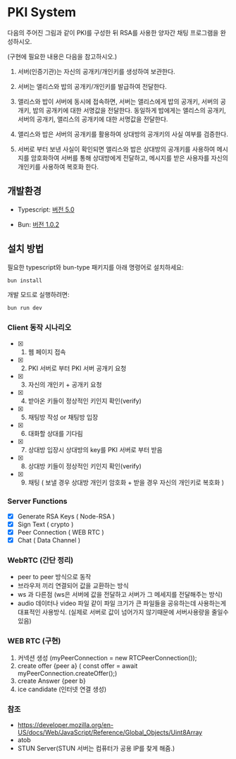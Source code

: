 # PKI System

다음의 주어진 그림과 같이 PKI를 구성한 뒤 RSA를 사용한 양자간 채팅 프로그램을 완성하시오.

(구현에 필요한 내용은 다음을 참고하시오.)

1. 서버(인증기관)는 자신의 공개키/개인키를 생성하여 보관한다.

2. 서버는 앨리스와 밥의 공개키/개인키를 발급하여 전달한다.

3. 앨리스와 밥이 서버에 동시에 접속하면, 서버는 앨리스에게 밥의 공개키, 서버의 공개키, 밥의 공개키에 대한 서명값을 전달한다. 동일하게 밥에게는 앨리스의 공개키, 서버의 공개키, 앨리스의 공개키에 대한 서명값을 전달한다.

4. 앨리스와 밥은 서버의 공개키를 활용하여 상대방의 공개키의 사실 여부를 검증한다.

5. 서버로 부터 보낸 사실이 확인되면 앨리스와 밥은 상대방의 공개키를 사용하여 메시지를 암호화하여 서버를 통해 상대방에게 전달하고, 메시지를 받은 사용자를 자신의 개인키를 사용하여 복호화 한다.

## 개발환경

- Typescript: [버전 5.0](https://www.npmjs.com/package/typescript?activeTab=readme)

- Bun: [버전 1.0.2](https://www.npmjs.com/package/bun/v/1.0.2)

## 설치 방법

필요한 typescript와 bun-type 패키지를 아래 명령어로 설치하세요:

```bash
bun install
```

개발 모드로 실행하려면:

```bash
bun run dev
```

### Client 동작 시나리오

- [x] 1. 웹 페이지 접속
- [x] 2. PKI 서버로 부터 PKI 서버 공개키 요청
- [x] 3. 자신의 개인키 + 공개키 요청
- [x] 4. 받아온 키들이 정상적인 키인지 확인(verify)
- [x] 5. 채팅방 작성 or 채팅방 입장
- [x] 6. 대화할 상대를 기다림
- [x] 7. 상대방 입장시 상대방의 key를 PKI 서버로 부터 받음
- [x] 8. 상대방 키들이 정상적인 키인지 확인(verify)
- [x] 9. 채팅 ( 보낼 경우 상대방 개인키 암호화 + 받을 경우 자신의 개인키로 복호화 )

### Server Functions

- [x] Generate RSA Keys ( Node-RSA )
- [x] Sign Text ( crypto )
- [x] Peer Connection ( WEB RTC )
- [x] Chat ( Data Channel )

### WebRTC (간단 정리)

- peer to peer 방식으로 동작
- 브라우저 끼리 연결되어 값을 교환하는 방식
- ws 과 다른점 (ws은 서버에 값을 전달하고 서버가 그 메세지를 전달해주는 방식)
- audio 데이터나 video 파일 같이 파일 크기가 큰 파일들을 공유하는데 사용하는게 대표적인 사용방식. (실제로 서버로 값이 넘어가지 않기때문에 서버사용량을 줄일수 있음)

### WEB RTC (구현)

1. 커넥션 생성 (myPeerConnection = new RTCPeerConnection());
2. create offer {peer a} ( const offer = await myPeerConnection.createOffer();)
3. create Answer {peer b}
4. ice candidate (인터넷 연결 생성)

### 참조

- https://developer.mozilla.org/en-US/docs/Web/JavaScript/Reference/Global_Objects/Uint8Array
- atob
- STUN Server(STUN 서버는 컴퓨터가 공용 IP를 찾게 해줌.)

